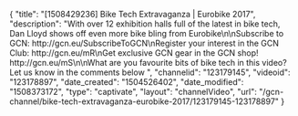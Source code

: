 {
    "title": "[1508429236] Bike Tech Extravaganza  | Eurobike 2017",
    "description": "With over 12 exhibition halls full of the latest in bike tech, Dan Lloyd shows off even more bike bling from Eurobike\n\nSubscribe to GCN: http:\/\/gcn.eu\/SubscribeToGCN\nRegister your interest in the GCN Club: http:\/\/gcn.eu\/mR\nGet exclusive GCN gear in the GCN shop! http:\/\/gcn.eu\/mS\n\nWhat are you favourite bits of bike tech in this video? Let us know in the comments below ",
    "channelid": "123179145",
    "videoid": "123178897",
    "date_created": "1504526402",
    "date_modified": "1508373172",
    "type": "captivate",
    "layout": "channelVideo",
    "url": "\/gcn-channel\/bike-tech-extravaganza-eurobike-2017\/123179145-123178897"
}